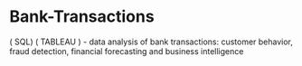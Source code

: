 # Bank-Transactions
( SQL) ( TABLEAU ) - data analysis of bank transactions: customer behavior, fraud detection, financial forecasting and business intelligence
